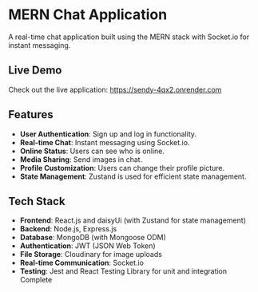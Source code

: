 # MERN Chat Application

A real-time chat application built using the MERN stack with Socket.io for instant messaging.

## Live Demo

Check out the live application: https://sendy-4qx2.onrender.com

## Features

- **User Authentication**: Sign up and log in functionality.
- **Real-time Chat**: Instant messaging using Socket.io.
- **Online Status**: Users can see who is online.
- **Media Sharing**: Send images in chat.
- **Profile Customization**: Users can change their profile picture.
- **State Management**: Zustand is used for efficient state management.

## Tech Stack

- **Frontend**: React.js and daisyUi (with Zustand for state management)
- **Backend**: Node.js, Express.js
- **Database**: MongoDB (with Mongoose ODM)
- **Authentication**: JWT (JSON Web Token)
- **File Storage**: Cloudinary for image uploads
- **Real-time Communication**: Socket.io
- **Testing**: Jest and React Testing Library for unit and integration 
Complete



